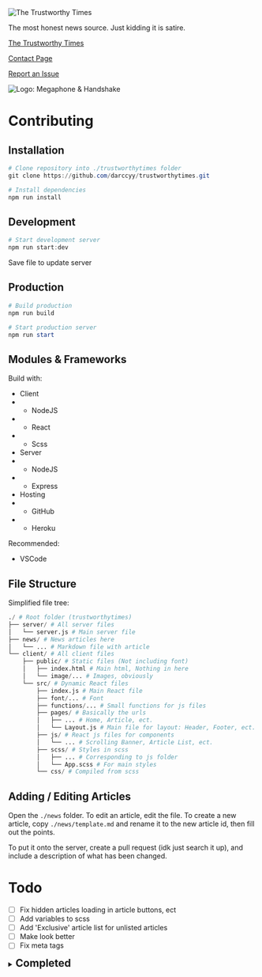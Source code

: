 <img src="https://trustworthytimes.herokuapp.com/image/title.png" alt="The Trustworthy Times" />

The most honest news source. Just kidding it is satire.

[The Trustworthy Times](https://trustworthytimes.herokuapp.com)

[Contact Page](https://trustworthytimes.herokuapp.com/contact)

[Report an Issue](https://github.com/darccyy/trustworthytimes/issues/new/choose)

<img src="https://trustworthytimes.herokuapp.com/image/logo-short.png" alt="Logo: Megaphone & Handshake" />

# Contributing

## Installation

```powershell
# Clone repository into ./trustworthytimes folder
git clone https://github.com/darccyy/trustworthytimes.git

# Install dependencies
npm run install
```

## Development

```powershell
# Start development server
npm run start:dev
```

Save file to update server

## Production

```powershell
# Build production
npm run build

# Start production server
npm run start
```

## Modules & Frameworks

Build with:

- Client
- - NodeJS
- - React
- - Scss
- Server
- - NodeJS
- - Express
- Hosting
- - GitHub
- - Heroku

Recommended:

- VSCode

## File Structure

Simplified file tree:

```py
./ # Root folder (trustworthytimes)
├── server/ # All server files
│   └── server.js # Main server file
├── news/ # News articles here
│   └── ... # Markdown file with article
└── client/ # All client files
    ├── public/ # Static files (Not including font)
    │   ├── index.html # Main html, Nothing in here
    │   └── image/... # Images, obviously
    └── src/ # Dynamic React files
        ├── index.js # Main React file
        ├── font/... # Font
        ├── functions/... # Small functions for js files
        ├── pages/ # Basically the urls
        │   ├── ... # Home, Article, ect.
        │   └── Layout.js # Main file for layout: Header, Footer, ect.
        ├── js/ # React js files for components
        │   └── ... # Scrolling Banner, Article List, ect.
        ├── scss/ # Styles in scss
        │   ├── ... # Corresponding to js folder
        │   └── App.scss # For main styles
        └── css/ # Compiled from scss
```

## Adding / Editing Articles

Open the `./news` folder.
To edit an article, edit the file.
To create a new article, copy `./news/template.md` and rename it to the new article id, then fill out the points.

To put it onto the server, create a pull request (idk just search it up), and include a description of what has been changed.

# Todo

- [ ] Fix hidden articles loading in article buttons, ect
- [ ] Add variables to scss
- [ ] Add 'Exclusive' article list for unlisted articles
- [ ] Make look better
- [ ] Fix meta tags

<details>

<summary><h2 style="display:inline"> Completed </h2></summary>

- [x] Add skeleton loading for vertical slideshow
- [x] Add arrow buttons to next article
- [x] Add other browser support
- [x] Stop vertical slideshow timer in content article
- [x] Add articles
- [x] Add vertical slideshow
- [x] Add comments
- [x] Make disclaimer better
- [x] Add proper 404 page
- [x] Populate contact page
- [x] Add issue templates
- [x] Fix readme
- [x] Add titles to other pages
- [x] Fix other links
- [x] Fix 404 Page for unknown articles
- [x] Add individual files for articles
- [x] Fix slideshow animation
- [x] Fix header sizing
- [x] Add skeleton loading
- [x] Fix key names
- [x] Start scroll banner earlier
- [x] Convert `<a>` to `<Link>`
- [x] Add router
- [x] Refactor component css
- [x] Change slideshow buttons
- [x] Add sliding banner
- [x] Add watermark to top right
- [x] API Error handling
- [x] Remove heroku-postbuild??
- [x] Add proper mobile support
- [x] Add descriptions, titles
- [x] Add article formatting

</details>
